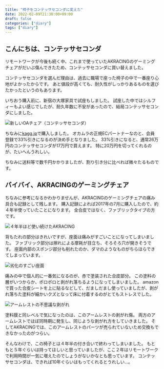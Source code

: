 ```yaml
---
title: "椅子をコンテッサセコンダに変えた"
date: 2022-02-09T21:30:00+09:00
draft: false
categories: ["diary"]
tags: ["diary"]
---
```


## こんにちは、コンテッサセコンダ

リモートワークが今後も続く中、これまで使っていたAKRACINGのゲーミングチェアがだいぶ傷んできたため、コンテッサセコンダに買い替えました。

コンテッサセコンダを選んだ理由は、過去に職場で座った椅子の中で一番座り心地がよかったからです。
あと値段が高くても、耐久性がしっかりあるものを選びたかったというのもあります。

いちおう購入前に、新宿の大塚家具で試座もしました。
試座した中ではシルフィーもよい感じでしたが、耐久年数に不安があったので、結局コンテッサセコンダにしました。

![新しいOAチェア（コンテッサセコンダ）](/note/image/buy-contessa-seconda/contessa.jpg)

ちなみに[kagg.jp](https://www.kagg.jp/)で購入しました。
オカムラの正規ECパートナーなのと、会員登録で33%引きになるのが決め手となりました。
33%引きになると、通常26万円のコンテッサセコンダが17万円で買えます。
特に20万円を切ってくれるのが、たいへんうれしい。

ちなみに送料等で数千円かかりましたが、割り引き分に比べれば微々たるものです。

## バイバイ、AKRACINGのゲーミングチェア

ちなみに参考になるかわかりませんが、AKRACINGのゲーミングチェアの痛み具合も記録として残します。
購入記録によれば2017年の7月に購入したので、約４年半使っていたことになります。
全合皮ではなく、ファブリックタイプの方です。

![４年半ほど使い続けたAKRACING](/note/image/buy-contessa-seconda/akracing1.jpg)

背もたれの部分はきれいですが、座面は痛みがすごいことになってしまいました。
ファブリック部分は擦れによる摩耗が目立ち、そろそろ穴が開きそうです。
座面内部のスポンジ部分も削れたのか、ダマのようなものがちらほらできてしまっています。

![劣化のすごい座面](/note/image/buy-contessa-seconda/akracing2.jpg)

痛みの中で個人的に一番気になるのが、赤で塗装された合皮部分。
この塗料の層がいつからか、ポロポロと剥がれ落ちるようになってしまいました。
amazonで買った合皮シートを上に貼るなどして、だましだまし使っていましたが、剥がれ落ちた塗料が細かいクズとなって床に付着するのがとてもストレスでした。

![アームレストの不思議な剥がれ](/note/image/buy-contessa-seconda/akracing3.jpg)

塗料膜と同レベルで気になったのは、このアームレストの剥がれ傷。
両方のアームレストでほぼ同時期に発生し、同じような剥がれ方をしていきました。
そしてAKRACINGでは、このアームレストのパーツが売られていないため交換もできなかったのがつらい。

そんなわけで、この椅子とは４年半の付き合いで終わってしまいました。
もともと５年ぐらいは持ってほしいと思っていましたが、ここ２年はリモートワークで利用時間が一気に増えたのでしょうがないかなとも思っています。
コンテッサセコンダは、できれば10年ぐらいはもってくれるとうれしい…。
